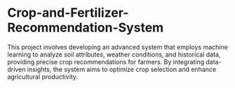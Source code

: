 # Crop-and-Fertilizer-Recommendation-System
This project involves developing an advanced system that employs machine learning to analyze soil attributes, weather conditions, and historical data, providing precise crop recommendations for farmers. By integrating data-driven insights, the system aims to optimize crop selection and enhance agricultural productivity.
